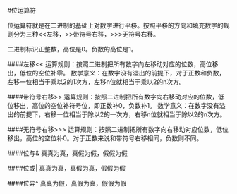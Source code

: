 #位运算符

位运算符就是在二进制的基础上对数字进行平移。按照平移的方向和填充数字的规则分为三种<<左移，>>带符号右移，>>>无符号右移。

二进制标识正整数，高位是0。负数的高位是1。

####左移<<
运算规则：按照二进制把所有数字向左移动对应的位数，高位移出，低位的空位补零。
数学意义：在数字没有溢出的前提下，对于正数和负数，左移一位相当于乘以2的1次方，左移n位就相当于乘以2的n次方。

####带符号右移>>
运算规则：按照二进制把所有数字向右移动对应的位数，低位移出，高位的空位补符号位，即正数补0，负数补1。
数学意义：在数字没有溢出的前提下，右移一位相当于除以2的一次方，右移n位就相当于除以2的n次方。

####无符号右移>>>
运算规则：按照二进制把所有数字向右移动对应位数，低位移出，高位的空位补0。对于正数来说和带符号右移相同，负数则不同。

####位与&
真真为真，真假为假，假假为假

####位或|
真真为真，真假为真，假假为假

####位异^
真真为假，真假为真，假假为假
